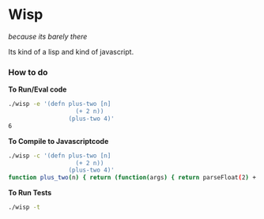 # Wisp
*because its barely there*

Its kind of a lisp and kind of javascript.


### How to do

__To Run/Eval code__
```sh
./wisp -e '(defn plus-two [n] 
                   (+ 2 n)) 
                 (plus-two 4)'
6
```

__To Compile to Javascriptcode__
```sh
./wisp -c '(defn plus-two [n] 
                   (+ 2 n)) 
                 (plus-two 4)'
function plus_two(n) { return (function(args) { return parseFloat(2) + parseFloat(n); })(); } plus_two(4);
```

__To Run Tests__
```sh
./wisp -t 
```
